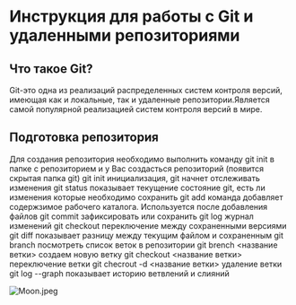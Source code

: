 # Инструкция для работы с Git и удаленными репозиториями 


## Что такое Git?

 Git-это одна из реализаций распределенных систем контроля версий, имеющая как и локальные, так и
 удаленные репозитории.Является самой популярной реализацией систем контроля версий в мире.

## Подготовка репозитория
Для создания репозитория необходимо выполнить команду git init в папке с репозиторием и у Вас создасться 
репозиторий (появится скрытая папка git)
git init инициализация, git начнет отслеживать изменения
git status показывает текущение состояние git, есть ли изменения которые необходимо сохранить
git add команда добавляет содержзимое рабочего каталога. Используется после добавления файлов
git commit зафиксировать или сохранить
git log журнал изменений
git checkout переключение между сохраненными версиями
git diff показывает разницу между текущим файлом и сохраненным
git branch посмотреть список веток в репозитории
git brench <название ветки> создаем новую ветку
git checkout <название ветки> переключение ветки
git checrout -d <название ветки> удаление ветки
git log --graph показывает историю ветвлений и слияний

































![Moon.jpeg](Красота!)